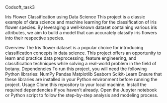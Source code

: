 Codsoft_task3

Iris Flower Classification using Data Science This project is a classic example of data science and machine learning for the classification of Iris flower species. By leveraging a well-known dataset containing various iris attributes, we aim to build a model that can accurately classify iris flowers into their respective species.

Overview
The Iris flower dataset is a popular choice for introducing classification concepts in data science. This project offers an opportunity to learn and practice data preprocessing, feature engineering, and classification techniques while solving a real-world problem in the field of botany. Dependencies
To run this project, you will need the following Python libraries: NumPy Pandas Matplotlib Seaborn Scikit-Learn Ensure that these libraries are installed in your Python environment before running the project.
Usage Clone this repository to your local machine. Install the required dependencies if you haven't already. Open the Jupyter notebook or Python script to follow the step-by-step analysis and modeling process.
